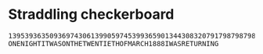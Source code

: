 # Straddling checkerboard

<pre>
139539363509369743061399059745399365901344308320791798798798367430685972839363935
ONENIGHTITWASONTHETWENTIETHOFMARCH1888IWASRETURNING
</pre>
